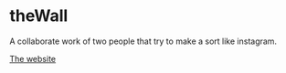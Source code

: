 # theWall
A collaborate work of two people that try to make a sort like instagram.

 <a href="http://25173.hosts.ma-cloud.nl/theWall"> The website </a>
